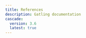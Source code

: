 ```yaml
---
title: References
description: Gatling documentation
cascade:
  version: 3.6
  latest: true
---
```

